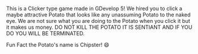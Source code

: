 This is a Clicker type game made in GDevelop 5! We hired you to click a maybe attractive Potato that looks like any unassuming Potato to the naked eye. 
We are not sure what you are doing to the Potato when you click it but it makes us money. DO NOT KILL THE POTATO IT IS SENTIANT AND IF YOU DO YOU WILL BE TERMINATED.

Fun Fact the Potato's name is Chipster! 😄
